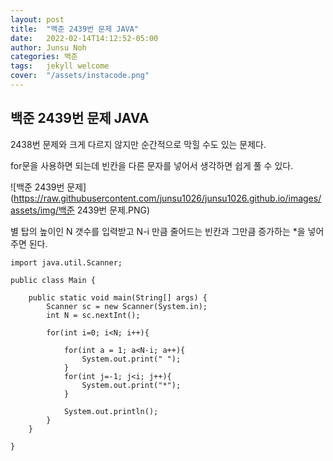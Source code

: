 ```yaml
---
layout: post
title:  "백준 2439번 문제 JAVA"
date:   2022-02-14T14:12:52-05:00
author: Junsu Noh
categories: 백준
tags:	jekyll welcome
cover:  "/assets/instacode.png" 
---
```


## 백준 2439번 문제 JAVA



2438번 문제와 크게 다르지 않지만 순간적으로 막힐 수도 있는 문제다.

for문을 사용하면 되는데 빈칸을 다른 문자를 넣어서 생각하면 쉽게 풀 수 있다.



![백준 2439번 문제](https://raw.githubusercontent.com/junsu1026/junsu1026.github.io/images/assets/img/백준 2439번 문제.PNG)



별 탑의 높이인 N 갯수를 입력받고 N-i 만큼 줄어드는 빈칸과 그만큼 증가하는 *을 넣어주면 된다.



```
import java.util.Scanner;

public class Main {

	public static void main(String[] args) {
		Scanner sc = new Scanner(System.in);
        int N = sc.nextInt();
        
        for(int i=0; i<N; i++){
            
            for(int a = 1; a<N-i; a++){
                System.out.print(" ");
            }
            for(int j=-1; j<i; j++){
                System.out.print("*");
            }
            
            System.out.println();
        }
	}

}
```

